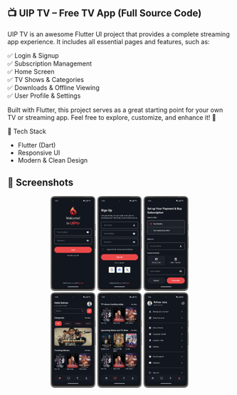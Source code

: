 ## 📺 UIP TV – Free TV App (Full Source Code) </br>
UIP TV is an awesome Flutter UI project that provides a complete streaming app experience. It includes all essential pages and features, such as:</br>

✅ Login & Signup</br>
✅ Subscription Management</br>
✅ Home Screen</br>
✅ TV Shows & Categories</br>
✅ Downloads & Offline Viewing</br>
✅ User Profile & Settings</br>

Built with Flutter, this project serves as a great starting point for your own TV or streaming app. Feel free to explore, customize, and enhance it! 🚀</br>

🔧 Tech Stack</br>
- Flutter (Dart)</br>
- Responsive UI</br>
- Modern & Clean Design</br>

## 🌟 Screenshots

<div align="center">
  <img src="screenshot/screenshot_1.png" alt="Login" width="20%" >
  <img src="screenshot/screenshot_2.png" alt="Sign Up" width="20%" >
  <img src="screenshot/screenshot_3.png" alt="Subscription Page" width="20%" >
</div>

<div align="center">
  <img src="screenshot/screenshot_4.png" alt="Home" width="20%" >
  <img src="screenshot/screenshot_5.png" alt="Tv Shows" width="20%" >
  <img src="screenshot/screenshot_6.png" alt="Profile Page" width="20%" >
</div>

